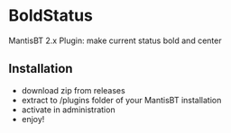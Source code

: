 # BoldStatus
MantisBT 2.x Plugin: make current status bold and center


## Installation
* download zip from releases
* extract to /plugins folder of your MantisBT installation
* activate in administration
* enjoy!
